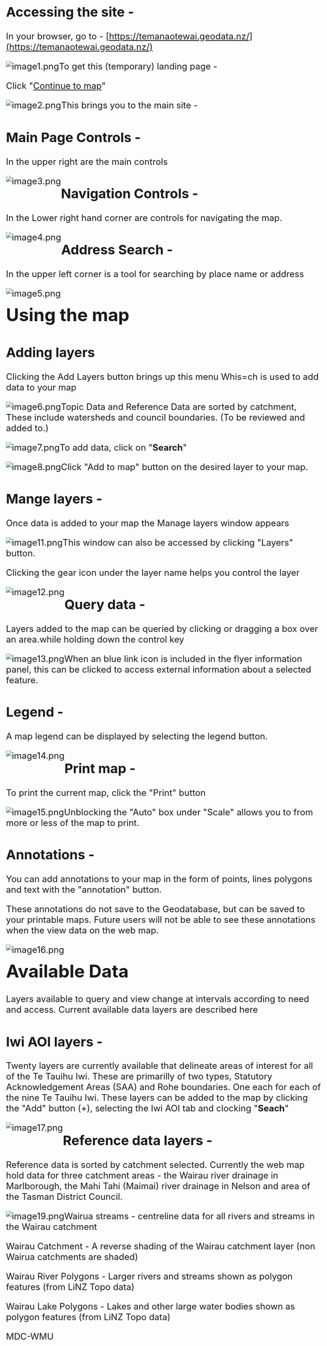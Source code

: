 <style>
img{float:left}
body{font-size:1.5em}
</style>


## Accessing the site -

In your browser, go to -
[https://temanaotewai.geodata.nz/](https://temanaotewai.geodata.nz/)

To get this (temporary) landing page
-![image1.png](media/image1.png)

Click "[Continue to
map](https://temanaotewai.geodata.nz/geonetwork/srv/eng/catalog.search#/map)\"

This brings you to the main site
-![image2.png](media/image2.png)

## Main Page Controls -

In the upper right are the main controls

![image3.png](media/image3.png)

## Navigation Controls -

In the Lower right hand corner are controls for navigating the map.

![image4.png](media/image4.png)


## Address Search -

In the upper left corner is a tool for searching by place name or address

![image5.png](media/image5.png)

# Using the map

## Adding layers

Clicking the Add Layers button brings up this menu Whis=ch is used to add data to your map

![image6.png](media/image6.png)

Topic Data and Reference Data are sorted by catchment, These include watersheds and council boundaries. (To be reviewed and added to.)

![image7.png](media/image7.png)

To add data, click on "**Search**"

![image8.png](media/image8.png)


Click "Add to map" button on the desired layer to your map.

## Mange layers -

Once data is added to your map the Manage layers window
appears

![image11.png](media/image11.png)

This window can also be accessed by clicking "Layers" button.

Clicking the gear icon under the layer name helps you control the
layer 

![image12.png](media/image12.png)

## Query data -

Layers added to the map can be queried by clicking or dragging a box over an area.while holding down the control key

![image13.png](media/image13.png)

When an blue link icon is included in the flyer information panel, this can be clicked to access external information about a selected feature.

## Legend -

A map legend can be displayed by selecting the legend button.

![image14.png](media/image14.png)

## Print map -

To print the current map, click the "Print" button

![image15.png](media/image15.png)

Unblocking the "Auto" box under "Scale" allows you to from more or less of the map to print.

## Annotations -

You can add annotations to your map in the form of points, lines polygons and text with the "annotation" button.

These annotations do not save to the Geodatabase, but can be saved to your printable maps. Future users will not be able to see these annotations when the view data on the web map.

![image16.png](media/image16.png)


# Available Data

Layers available to query and view change at intervals according to need and access. Current available data layers are described here

## Iwi AOI layers -

Twenty layers are currently available that delineate areas of interest for all of the Te Tauihu Iwi. These are primarilly of two types, Statutory Acknowledgement Areas (SAA) and Rohe boundaries. One each for each of the nine Te Tauihu Iwi. These layers can be added to the map by clicking the "Add" button (+), selecting the Iwi AOI tab and clocking "**Seach**"

![image17.png](media/image17.png)

## Reference data layers -

Reference data is sorted by catchment selected. Currently the web map hold data for three catchment areas - the Wairau river drainage in Marlborough, the Mahi Tahi (Maimai) river drainage in Nelson and area of the Tasman District Council.

![image19.png](media/image19.png)

Wairua streams - centreline data for all rivers and streams in the
Wairau catchment

Wairau Catchment - A reverse shading of the Wairau catchment layer (non
Wairua catchments are shaded)

Wairau River Polygons - Larger rivers and streams shown as polygon
features (from LiNZ Topo data)

Wairau Lake Polygons - Lakes and other large water bodies shown as
polygon features (from LiNZ Topo data)

MDC-WMU
